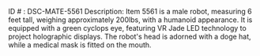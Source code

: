 ID # : DSC-MATE-5561
Description: Item 5561 is a male robot, measuring 6 feet tall, weighing approximately 200lbs, with a humanoid appearance. It is equipped with a green cyclops eye, featuring VR Jade LED technology to project holographic displays. The robot's head is adorned with a doge hat, while a medical mask is fitted on the mouth.